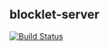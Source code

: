 ## blocklet-server
[![Build Status](https://travis-ci.org/Mrokkk/blocklet-server.svg?branch=master)](https://travis-ci.org/Mrokkk/blocklet-server)
